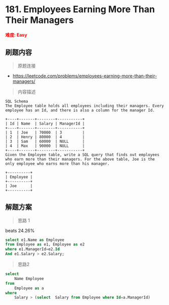 # 181. Employees Earning More Than Their Managers

**<font color=red>难度: Easy</font>**

## 刷题内容

> 原题连接

* https://leetcode.com/problems/employees-earning-more-than-their-managers/

> 内容描述

```
SQL Schema
The Employee table holds all employees including their managers. Every employee has an Id, and there is also a column for the manager Id.

+----+-------+--------+-----------+
| Id | Name  | Salary | ManagerId |
+----+-------+--------+-----------+
| 1  | Joe   | 70000  | 3         |
| 2  | Henry | 80000  | 4         |
| 3  | Sam   | 60000  | NULL      |
| 4  | Max   | 90000  | NULL      |
+----+-------+--------+-----------+
Given the Employee table, write a SQL query that finds out employees who earn more than their managers. For the above table, Joe is the only employee who earns more than his manager.

+----------+
| Employee |
+----------+
| Joe      |
+----------+
```

## 解题方案

> 思路 1
 
beats 24.26%
```sql
select e1.Name as Employee 
from Employee as e1, Employee as e2 
where e1.ManagerId=e2.Id 
And e1.Salary > e2.Salary;
```
> 思路2
```sql
select 
    Name Employee
from  
    Employee as a
where
    Salary > (select  Salary from Employee where Id=a.ManagerId)

```